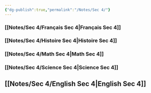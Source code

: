 ```yaml
---
{"dg-publish":true,"permalink":"/Notes/Sec 4/"}
---
```



### [[Notes/Sec 4/Français Sec 4\|Français Sec 4]]


### [[Notes/Sec 4/Histoire Sec 4\|Histoire Sec 4]]


### [[Notes/Sec 4/Math Sec 4\|Math Sec 4]]


### [[Notes/Sec 4/Science Sec 4\|Science Sec 4]]


## [[Notes/Sec 4/English Sec 4\|English Sec 4]]